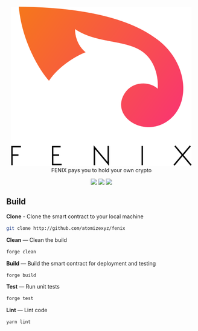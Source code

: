 <p align="center">
<picture>
  <source media="(prefers-color-scheme: dark)" srcset="./.github/img/fenix-dark.svg">
  <img alt="fenix" src="./.github/img/fenix-light.svg">
</picture>
<br>
FENIX pays you to hold your own crypto

</p>

<p align="center">
  <a href="https://github.com/atomizexyz/fenix/actions"><img src="https://img.shields.io/github/workflow/status/atomizexyz/fenix/ci.yml?style=flat-square"/></a>
  <a href="https://getfoundry.sh/"><img src="https://img.shields.io/badge/Built%20with-Foundry-FFDB1C.svg?style=flat-square"/></a>
  <a href="https://opensource.org/licenses/MIT"><img src=" https://img.shields.io/badge/License-MIT-blue.svg?style=flat-square"/></a>
</p>

## Build

**Clone** - Clone the smart contract to your local machine

```sh
git clone http://github.com/atomizexyz/fenix
```

**Clean** — Clean the build

```sh
forge clean
```

**Build** — Build the smart contract for deployment and testing

```sh
forge build
```

**Test** — Run unit tests

```sh
forge test
```

**Lint** — Lint code

```sh
yarn lint
```
